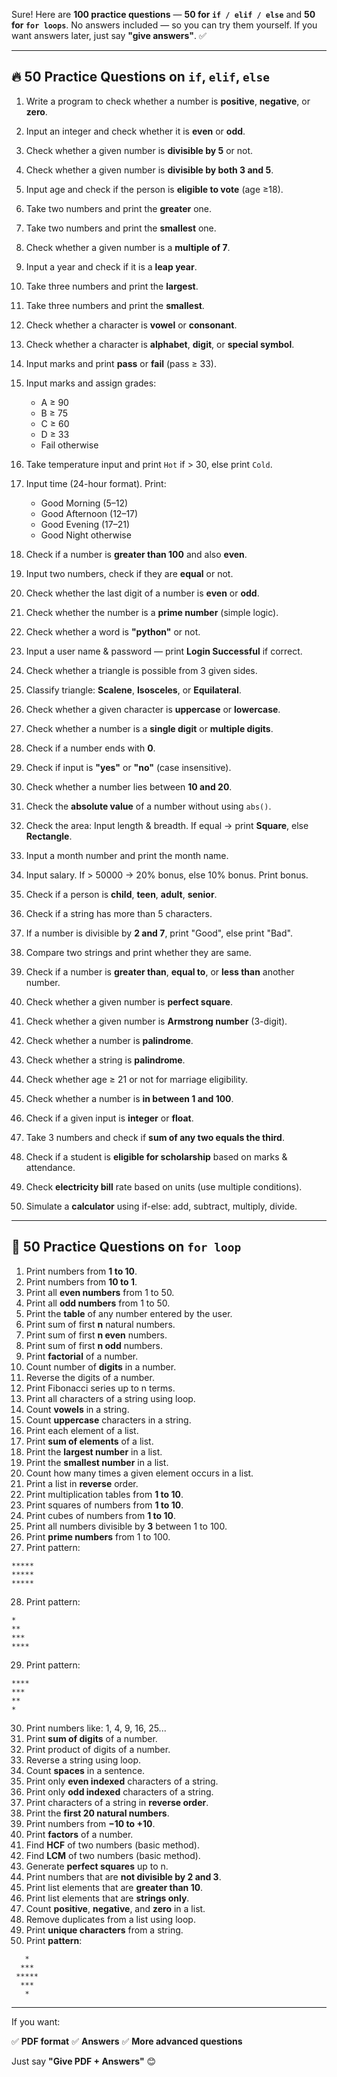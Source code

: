 Sure! Here are **100 practice questions** —
**50 for `if / elif / else`** and **50 for `for loops`**.
No answers included — so you can try them yourself.
If you want answers later, just say **"give answers"**. ✅

---

## **🔥 50 Practice Questions on `if`, `elif`, `else`**

1. Write a program to check whether a number is **positive**, **negative**, or **zero**.
2. Input an integer and check whether it is **even** or **odd**.
3. Check whether a given number is **divisible by 5** or not.
4. Check whether a given number is **divisible by both 3 and 5**.
5. Input age and check if the person is **eligible to vote** (age ≥18).
6. Take two numbers and print the **greater** one.
7. Take two numbers and print the **smallest** one.
8. Check whether a given number is a **multiple of 7**.
9. Input a year and check if it is a **leap year**.
10. Take three numbers and print the **largest**.
11. Take three numbers and print the **smallest**.
12. Check whether a character is **vowel** or **consonant**.
13. Check whether a character is **alphabet**, **digit**, or **special symbol**.
14. Input marks and print **pass** or **fail** (pass ≥ 33).
15. Input marks and assign grades:

    * A ≥ 90
    * B ≥ 75
    * C ≥ 60
    * D ≥ 33
    * Fail otherwise
16. Take temperature input and print `Hot` if > 30, else print `Cold`.
17. Input time (24-hour format). Print:

    * Good Morning (5–12)
    * Good Afternoon (12–17)
    * Good Evening (17–21)
    * Good Night otherwise
18. Check if a number is **greater than 100** and also **even**.
19. Input two numbers, check if they are **equal** or not.
20. Check whether the last digit of a number is **even** or **odd**.
21. Check whether the number is a **prime number** (simple logic).
22. Check whether a word is **"python"** or not.
23. Input a user name & password — print **Login Successful** if correct.
24. Check whether a triangle is possible from 3 given sides.
25. Classify triangle: **Scalene**, **Isosceles**, or **Equilateral**.
26. Check whether a given character is **uppercase** or **lowercase**.
27. Check whether a number is a **single digit** or **multiple digits**.
28. Check if a number ends with **0**.
29. Check if input is **"yes"** or **"no"** (case insensitive).
30. Check whether a number lies between **10 and 20**.
31. Check the **absolute value** of a number without using `abs()`.
32. Check the area: Input length & breadth. If equal → print **Square**, else **Rectangle**.
33. Input a month number and print the month name.
34. Input salary. If > 50000 → 20% bonus, else 10% bonus. Print bonus.
35. Check if a person is **child**, **teen**, **adult**, **senior**.
36. Check if a string has more than 5 characters.
37. If a number is divisible by **2 and 7**, print "Good", else print "Bad".
38. Compare two strings and print whether they are same.
39. Check if a number is **greater than**, **equal to**, or **less than** another number.
40. Check whether a given number is **perfect square**.
41. Check whether a given number is **Armstrong number** (3-digit).
42. Check whether a number is **palindrome**.
43. Check whether a string is **palindrome**.
44. Check whether age ≥ 21 or not for marriage eligibility.
45. Check whether a number is **in between 1 and 100**.
46. Check if a given input is **integer** or **float**.
47. Take 3 numbers and check if **sum of any two equals the third**.
48. Check if a student is **eligible for scholarship** based on marks & attendance.
49. Check **electricity bill** rate based on units (use multiple conditions).
50. Simulate a **calculator** using if-else: add, subtract, multiply, divide.

---

## **💫 50 Practice Questions on `for loop`**

1. Print numbers from **1 to 10**.
2. Print numbers from **10 to 1**.
3. Print all **even numbers** from 1 to 50.
4. Print all **odd numbers** from 1 to 50.
5. Print the **table** of any number entered by the user.
6. Print sum of first **n** natural numbers.
7. Print sum of first **n even** numbers.
8. Print sum of first **n odd** numbers.
9. Print **factorial** of a number.
10. Count number of **digits** in a number.
11. Reverse the digits of a number.
12. Print Fibonacci series up to n terms.
13. Print all characters of a string using loop.
14. Count **vowels** in a string.
15. Count **uppercase** characters in a string.
16. Print each element of a list.
17. Print **sum of elements** of a list.
18. Print the **largest number** in a list.
19. Print the **smallest number** in a list.
20. Count how many times a given element occurs in a list.
21. Print a list in **reverse** order.
22. Print multiplication tables from **1 to 10**.
23. Print squares of numbers from **1 to 10**.
24. Print cubes of numbers from **1 to 10**.
25. Print all numbers divisible by **3** between 1 to 100.
26. Print **prime numbers** from 1 to 100.
27. Print pattern:

```
*****
*****
*****
```

28. Print pattern:

```
*
**
***
****
```

29. Print pattern:

```
****
***
**
*
```

30. Print numbers like: 1, 4, 9, 16, 25...
31. Print **sum of digits** of a number.
32. Print product of digits of a number.
33. Reverse a string using loop.
34. Count **spaces** in a sentence.
35. Print only **even indexed** characters of a string.
36. Print only **odd indexed** characters of a string.
37. Print characters of a string in **reverse order**.
38. Print the **first 20 natural numbers**.
39. Print numbers from **−10 to +10**.
40. Print **factors** of a number.
41. Find **HCF** of two numbers (basic method).
42. Find **LCM** of two numbers (basic method).
43. Generate **perfect squares** up to n.
44. Print numbers that are **not divisible by 2 and 3**.
45. Print list elements that are **greater than 10**.
46. Print list elements that are **strings only**.
47. Count **positive**, **negative**, and **zero** in a list.
48. Remove duplicates from a list using loop.
49. Print **unique characters** from a string.
50. Print **pattern**:

```
   *
  ***
 *****
  ***
   *
```

---

If you want:

✅ **PDF format**
✅ **Answers**
✅ **More advanced questions**

Just say **"Give PDF + Answers"** 😊
